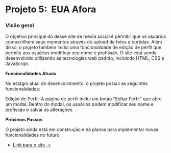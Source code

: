# Projeto 5:  EUA Afora

### Visão geral

O objetivo principal do desse site de media social é permitir que os usuários compartilhem seus momentos através do upload de fotos e curtidas. Além disso, o projeto também inclui uma funcionalidade de edição de perfil que permite aos usuários modificar seu nome e profissão. O site está sendo desenvolvido utilizando as tecnologias web padrão, incluindo HTML, CSS e JavaScript.

**Funcionalidades Atuais**

No estágio atual do desenvolvimento, o projeto possui as seguintes funcionalidades:

Edição de Perfil: A página de perfil inclui um botão "Editar Perfil" que abre um modal. Dentro do modal, os usuários podem modificar seu nome e profissão e salvar as alterações.

**Próximos Passos**

O projeto ainda está em construção e há planos para implementar novas funcionalidades no futuro.

- [Link para o site -> ](https://karolinequiteria.github.io/web_project_4_ptbr/)
